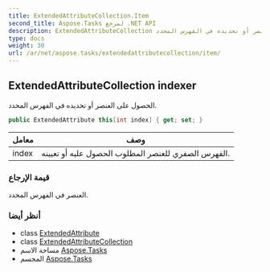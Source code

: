 ```yaml
---
title: ExtendedAttributeCollection.Item
second_title: Aspose.Tasks لمرجع .NET API
description: ExtendedAttributeCollection ملكية. الحصول على العنصر أو تحديده في الفهرس المحدد.
type: docs
weight: 30
url: /ar/net/aspose.tasks/extendedattributecollection/item/
---
```

## ExtendedAttributeCollection indexer

الحصول على العنصر أو تحديده في الفهرس المحدد.

```csharp
public ExtendedAttribute this[int index] { get; set; }
```

| معامل | وصف |
| --- | --- |
| index | الفهرس الصفري للعنصر المطلوب الحصول عليه أو تعيينه. |

### قيمة الإرجاع

العنصر في الفهرس المحدد.

### أنظر أيضا

* class [ExtendedAttribute](../../extendedattribute/)
* class [ExtendedAttributeCollection](../)
* مساحة الاسم [Aspose.Tasks](../../extendedattributecollection/)
* المجسم [Aspose.Tasks](../../../)


